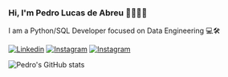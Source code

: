 ### Hi, I'm Pedro Lucas de Abreu 👨🏽‍💻🤖

I am a Python/SQL Developer focused on Data Engineering 💻🛠️

[![Linkedin](https://img.shields.io/badge/LinkedIn-0077B5?style=for-the-badge&logo=linkedin&logoColor=white)](https://www.linkedin.com/in/pedrolucasdeabreu)
[![Instagram](https://img.shields.io/badge/Instagram-E4405F?style=for-the-badge&logo=instagram&logoColor=white)](https://www.instagram.com/pedrolucasdeabreu/)
[![Instagram](https://img.shields.io/badge/GitHub-100000?style=for-the-badge&logo=github&logoColor=white)](https://www.github.com/pedrolucasdeabreu/)

![Pedro's GitHub stats](https://github-readme-stats.vercel.app/api?username=pedrolucasdeabreu&show_icons=true&theme=dracula)
